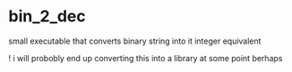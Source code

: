 # bin_2_dec
small executable that converts binary string into it integer equivalent

! i will probobly end up converting this into a library at some point berhaps

